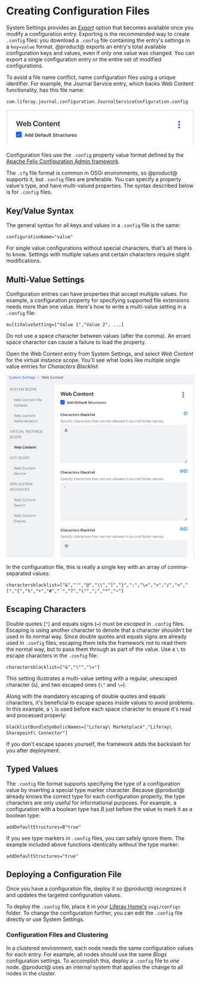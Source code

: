 # Creating Configuration Files [](id=creating-configuration-files)

System Settings provides an
[*Export*](/discover/portal/-/knowledge_base/7-1/system-settings#exporting-and-importing-configurations)
option that becomes available once you modify a configuration entry. Exporting
is the recommended way to create `.config` files: you download a `.config` file
containing the entry's settings in a `key=value` format. @product@ exports an
entry's total available configuration keys and values, even if only one value
was changed. You can export a single configuration entry or the entire set of
modified configurations. 

To avoid a file name conflict, name configuration files using a unique 
identifier. For example, the Journal Service entry, which backs Web Content 
functionality, has this file name: 

    com.liferay.journal.configuration.JournalServiceConfiguration.config

![Figure 1: The Web Content System Settings entry has the backend ID `com.liferay.journal.configuration.JournalServiceConfiguration`.](../../../../images/config-web-content-entry.png)

Configuration files use the `.config` property value format defined by the 
[Apache Felix Configuration Admin framework](http://felix.apache.org/documentation/subprojects/apache-felix-config-admin.html).

The `.cfg` file format is common in OSGi environments, so @product@ supports it,
but `.config` files are preferable. You can specify a property value's type, and
have multi-valued properties. The syntax described below is for `.config` files. 

## Key/Value Syntax [](id=key-value-syntax)

The general syntax for all keys and values in a `.config` file is the same: 

    configurationName="value"

For single value configurations without special characters, that's all there is
to know. Settings with multiple values and certain characters require slight
modifications. 

## Multi-Value Settings [](id=multi-value-settings)

Configuration entries can have properties that accept multiple values. For 
example, a configuration property for specifying supported file extensions needs 
more than one value. Here's how to write a multi-value setting in a `.config` 
file: 

    multiValueSetting=["Value 1","Value 2", ...]

Do not use a space character between values (after the comma). An errant space
character can cause a failure to load the property.

Open the Web Content entry from System Settings, and select *Web Content* for 
the virtual instance scope. You'll see what looks like multiple single value 
entries for *Characters Blacklist*: 

![Figure 2: The Web Content System Settings entry has many *Characters Blacklist* fields.](../../../../images/config-web-content-blacklist.png)

In the configuration file, this is really a single key with an array of 
comma-separated values: 

    charactersblacklist=["&","'","@","\\","]","}",":","\=",">","/","<","[","{","%","+","#","`","?","\"",";","*","~"]

## Escaping Characters [](id=escaping-characters)

Double quotes (`"`) and equals signs (`=`) must be *escaped* in `.config` files. 
Escaping is using another character to denote that a character shouldn't be used 
in its normal way. Since double quotes and equals signs are already used in 
`.config` files, escaping them tells the framework not to read them the normal 
way, but to pass them through as part of the value. Use a `\` to escape 
characters in the `.config` file: 

    charactersblacklist=["&","\"","\="]

This setting illustrates a multi-value setting with a regular, unescaped 
character (`&`), and two escaped ones (`\"` and `\=`). 

Along with the mandatory escaping of double quotes and equals characters, it's
beneficial to escape spaces inside values to avoid problems. In this example, a 
`\` is used before each space character to ensure it's read and processed 
properly: 

    blacklistBundleSymbolicNames=["Liferay\ Marketplace","Liferay\ Sharepoint\ Connector"]

If you don't escape spaces yourself, the framework adds the backslash for you 
after deployment. 

## Typed Values [](id=typed-values)

The `.config` file format supports specifying the type of a configuration value
by inserting a special type marker character. Because @product@ already knows
the correct type for each configuration property, the type characters are only
useful for informational purposes. For example, a configuration with a boolean
type has *B* just before the value to mark it as a boolean type:

    addDefaultStructures=B"true"

If you see type markers in `.config` files, you can safely ignore them. The
example included above functions identically without the type marker: 

    addDefaultStructures="true"

## Deploying a Configuration File [](id=deploying-a-configuration-file)

Once you have a configuration file, deploy it so @product@ recognizes it and 
updates the targeted configuration values. 

To deploy the `.config` file, place it in your 
[Liferay Home's](/discover/deployment/-/knowledge_base/7-1/installing-liferay#liferay-home) 
`osgi/configs` folder. To change the configuration further, you can edit the 
`.config` file directly or use System Settings. 

### Configuration Files and Clustering [](id=configuration-files-and-clustering)

In a clustered environment, each node needs the same configuration values for
each entry. For example, all nodes should use the same *Blogs* configuration
settings. To accomplish this, deploy a `.config` file to *one* node. @product@
uses an internal system that applies the change to all nodes in the cluster. 
